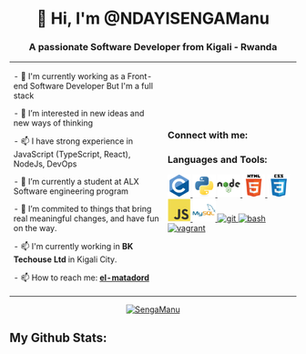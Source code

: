 <!---
My Passion wakes me up!
--->

<!--![MasterHead](https://blog.bit.ai/wp-content/uploads/2018/09/How-to-Embed-GitHub-Gists-in-Your-Documents-Blog-Banner.png)-->
<!--![NDAYISENGA_banner](https://user-images.githubusercontent.com/99369085/189547193-992ed153-38b7-4814-8cba-4054cdb382ea.png)-->
<h1 align="center">👋 Hi, I'm @NDAYISENGAManu</h1>
<h3 align="center">A passionate Software Developer from Kigali - Rwanda</h3>

<table>
  <tr>
    <td>
      <p>- 🔭 I'm currently working as a Front-end Software Developer But I'm a full stack</p>
      <p>- 👀 I’m interested in new ideas and new ways of thinking</p>
      <p>- 📫 I have strong experience in JavaScript (TypeScript, React), NodeJs, DevOps</p>
      <p>- 🌱 I’m currently a student at ALX Software engineering program</p>
      <p>- 💞️ I’m commited to things that bring real meaningful changes, and have fun on the way.</p>
      <p>- 📫 I'm currently working in <b>BK Techouse Ltd</b> in Kigali City.</p>
      <p>- 📫 How to reach me: <b><a href=mailto:webmasterio2015@gmail.com alt=email target="_blank">el-matadord</a></p>
      <!---<p>- ⚡ Fun fact: <b>I'm a graduate in Applied Computer science from University of Rwanda</b></p>--->
    </td>
    <td>
      <h3 align="left">Connect with me:</h3>
      <!---<p align="left">
        <a href="https://www.linkedin.com/in/ndayisenga-emmanuel-565409106" target="blank"><img align="center" src="https://raw.githubusercontent.com/NDAYISENGAManu/github-profile-readme-generator/master/src/images/icons/Social/linked-in-alt.svg" alt="NDAYISENGAManu" height="30" width="40" /></a>
        <a href="https://twitter.com/SengaManu" target="blank"><img align="center" src="https://raw.githubusercontent.com/NDAYISENGAManu/github-profile-readme-generator/master/src/images/icons/Social/twitter.svg" alt="NdayisengaManu" height="30" width="40" /></a>
      </p>---->
      <h3 align="left">Languages and Tools:</h3>
      <p align="left"> 
      <a href="https://www.cprogramming.com/" target="_blank" rel="noreferrer"> <img src="https://raw.githubusercontent.com/devicons/devicon/master/icons/c/c-original.svg" alt="c" width="40" height="40"/> </a>
      <a href="https://www.python.org" target="_blank" rel="noreferrer"> <img src="https://raw.githubusercontent.com/devicons/devicon/master/icons/python/python-original.svg" alt="python" width="40" height="40"/> </a> 
      <a href="https://nodejs.org" target="_blank" rel="noreferrer"> <img src="https://raw.githubusercontent.com/devicons/devicon/master/icons/nodejs/nodejs-original-wordmark.svg" alt="nodejs" width="40" height="40"/> </a> 
      <a href="https://www.w3.org/html/" target="_blank" rel="noreferrer"> <img src="https://raw.githubusercontent.com/devicons/devicon/master/icons/html5/html5-original-wordmark.svg" alt="html5" width="40" height="40"/> </a> 
      <a href="https://www.w3schools.com/css/" target="_blank" rel="noreferrer"> <img src="https://raw.githubusercontent.com/devicons/devicon/master/icons/css3/css3-original-wordmark.svg" alt="css3" width="40" height="40"/> </a> 
      <a href="https://developer.mozilla.org/en-US/docs/Web/JavaScript" target="_blank" rel="noreferrer"> <img src="https://raw.githubusercontent.com/devicons/devicon/master/icons/javascript/javascript-original.svg" alt="javascript" width="40" height="40"/> </a> 
      <a href="https://www.mysql.com/" target="_blank" rel="noreferrer"> <img src="https://raw.githubusercontent.com/devicons/devicon/master/icons/mysql/mysql-original-wordmark.svg" alt="mysql" width="40" height="40"/> </a> 
      <a href="https://git-scm.com/" target="_blank" rel="noreferrer"> <img src="https://www.vectorlogo.zone/logos/git-scm/git-scm-icon.svg" alt="git" width="40" height="40"/> </a>
      <a href="https://www.gnu.org/software/bash/" target="_blank" rel="noreferrer"> <img src="https://www.vectorlogo.zone/logos/gnu_bash/gnu_bash-icon.svg" alt="bash" width="40" height="40"/> </a>  
      <a href="https://www.vagrantup.com/" target="_blank" rel="noreferrer"> <img src="https://www.vectorlogo.zone/logos/vagrantup/vagrantup-icon.svg" alt="vagrant" width="40" height="40"/> </a> 
      </p>    
    </td>
  </tr>
</table>

<p align="center"> <a href="https://twitter.com/SengaManu" target="_blank"><img src="https://img.shields.io/twitter/follow/SengaManu?logo=twitter&style=for-the-badge" alt="SengaManu" /></a> </p>

## My Github Stats:

<!----<table>
  <tr>
    <td>
       <a href="https://github.com/NDAYISENGAManu"><img alt="NDAYISENGA Manu's Github Stats" src="https://github-readme-stats.vercel.app/api?username=NDAYISENGAManu&show_icons=true&count_private=true&theme=react&hide_border=true&bg_color=1d2a3a" /></a>
    </td>
    <td>
       <a href="http://www.github.com/NDAYISENGAManu"><img src="https://github-readme-streak-stats.herokuapp.com/?user=NDAYISENGAManu&stroke=ffffff&background=1d2a3a&ring=5BCDEC&fire=5BCDEC&currStreakNum=ffffff&currStreakLabel=5BCDEC&sideNums=ffffff&sideLabels=ffffff&dates=ffffff&hide_border=true" /></a>
    </td>
    <td>
      <a href="https://github.com/NDAYISENGAManu"><img alt="NDAYISENGAManu's Top Languages" src="https://github-readme-stats.vercel.app/api/top-langs/?username=NDAYISENGAManu&langs_count=6&count_private=true&layout=compact&theme=react&hide_border=true&bg_color=1d2a3a"/></a>
    </td>
  </tr>
</table>---->

<!-- ![GitHub Activity Graph](https://activity-graph.herokuapp.com/graph?username=Aysuarex&bg_color=1d2a3a&color=5BCDEC&line=5BCDEC&point=FFFFFF&hide_border=true) -->

<!-----<p align="right"> <img src="https://media.giphy.com/media/WUlplcMpOCEmTGBtBW/giphy.gif" width="30"><img src="https://komarev.com/ghpvc/?username=aysuarex&label=Profile%20views&color=0e75b6&style=flat" alt="aysuarex" /> </p>---->

<!--
<p><img align="left" src="https://github-readme-stats.vercel.app/api/top-langs?username=aysuarex&show_icons=true&locale=en&layout=compact" alt="aysuarex" /></p>
<p>&nbsp;<img align="center" src="https://github-readme-stats.vercel.app/api?username=aysuarex&show_icons=true&locale=en" alt="aysuarex" /></p>
<p><img align="center" src="https://github-readme-streak-stats.herokuapp.com/?user=aysuarex&" alt="aysuarex" /></p>
-->

<!--<p align="left"> <a href="https://github.com/ryo-ma/github-profile-trophy"><img src="https://github-profile-trophy.vercel.app/?username=aysuarex" alt="aysuarex" /></a> </p>-->
